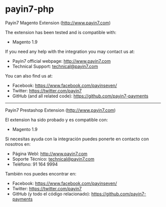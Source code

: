 # payin7-php

Payin7 Magento Extension (http://www.payin7.com)

The extension has been tested and is compatible with:

- Magento 1.9

If you need any help with the integration you may contact us at:

- Payin7 official webpage: http://www.payin7.com
- Technical Support: technical@payin7.com

You can also find us at:

- Facebook: https://www.facebook.com/payinseven/
- Twitter: https://twitter.com/payin7
- GitHub (and all related code): https://github.com/payin7-payments

----------------------------------------------------------------------------

Payin7 Prestashop Extension (http://www.payin7.com)

El extension ha sido probado y es compatible con:

- Magento 1.9

Si necesitas ayuda con la integración puedes ponerte en contacto con nosotros en:

- Página Webl: http://www.payin7.com
- Soporte Técnico: technical@payin7.com
- Teléfono:  91 164 9994

También nos puedes encontrar en:

- Facebook: https://www.facebook.com/payinseven/
- Twitter: https://twitter.com/payin7
- GitHub (y todo el código relacionado): https://github.com/payin7-payments